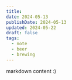 ```yaml
---
title: 
date: 2024-05-13
publishDate: 2024-05-13
updated: 2024-05-22
draft: false
tags:
  - note
  - beer
  - brewing
---
```

 
markdown content :)

